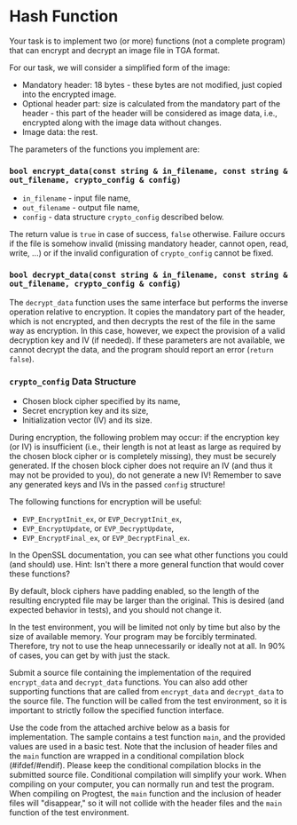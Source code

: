 # Hash Function

Your task is to implement two (or more) functions (not a complete program) that can encrypt and decrypt an image file in TGA format.

For our task, we will consider a simplified form of the image:

- Mandatory header: 18 bytes - these bytes are not modified, just copied into the encrypted image.
- Optional header part: size is calculated from the mandatory part of the header - this part of the header will be considered as image data, i.e., encrypted along with the image data without changes.
- Image data: the rest.

The parameters of the functions you implement are:

### `bool encrypt_data(const string & in_filename, const string & out_filename, crypto_config & config)`

- `in_filename` - input file name,
- `out_filename` - output file name,
- `config` - data structure `crypto_config` described below.

The return value is `true` in case of success, `false` otherwise. Failure occurs if the file is somehow invalid (missing mandatory header, cannot open, read, write, ...) or if the invalid configuration of `crypto_config` cannot be fixed.

### `bool decrypt_data(const string & in_filename, const string & out_filename, crypto_config & config)`

The `decrypt_data` function uses the same interface but performs the inverse operation relative to encryption. It copies the mandatory part of the header, which is not encrypted, and then decrypts the rest of the file in the same way as encryption. In this case, however, we expect the provision of a valid decryption key and IV (if needed). If these parameters are not available, we cannot decrypt the data, and the program should report an error (`return false`).

### `crypto_config` Data Structure

- Chosen block cipher specified by its name,
- Secret encryption key and its size,
- Initialization vector (IV) and its size.

During encryption, the following problem may occur: if the encryption key (or IV) is insufficient (i.e., their length is not at least as large as required by the chosen block cipher or is completely missing), they must be securely generated. If the chosen block cipher does not require an IV (and thus it may not be provided to you), do not generate a new IV! Remember to save any generated keys and IVs in the passed `config` structure!

The following functions for encryption will be useful:

- `EVP_EncryptInit_ex`, or `EVP_DecryptInit_ex`,
- `EVP_EncryptUpdate`, or `EVP_DecryptUpdate`,
- `EVP_EncryptFinal_ex`, or `EVP_DecryptFinal_ex`.

In the OpenSSL documentation, you can see what other functions you could (and should) use. Hint: Isn't there a more general function that would cover these functions?

By default, block ciphers have padding enabled, so the length of the resulting encrypted file may be larger than the original. This is desired (and expected behavior in tests), and you should not change it.

In the test environment, you will be limited not only by time but also by the size of available memory. Your program may be forcibly terminated. Therefore, try not to use the heap unnecessarily or ideally not at all. In 90% of cases, you can get by with just the stack.

Submit a source file containing the implementation of the required `encrypt_data` and `decrypt_data` functions. You can also add other supporting functions that are called from `encrypt_data` and `decrypt_data` to the source file. The function will be called from the test environment, so it is important to strictly follow the specified function interface.

Use the code from the attached archive below as a basis for implementation. The sample contains a test function `main`, and the provided values are used in a basic test. Note that the inclusion of header files and the `main` function are wrapped in a conditional compilation block (#ifdef/#endif). Please keep the conditional compilation blocks in the submitted source file. Conditional compilation will simplify your work. When compiling on your computer, you can normally run and test the program. When compiling on Progtest, the `main` function and the inclusion of header files will "disappear," so it will not collide with the header files and the `main` function of the test environment.
